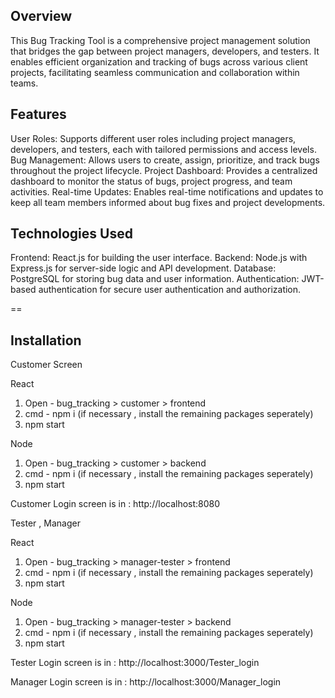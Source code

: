 Overview
--
This Bug Tracking Tool is a comprehensive project management solution that bridges the gap between project managers, developers, and testers. It enables efficient organization and tracking of bugs across various client projects, facilitating seamless communication and collaboration within teams.

Features
--
User Roles: Supports different user roles including project managers, developers, and testers, each with tailored permissions and access levels.
Bug Management: Allows users to create, assign, prioritize, and track bugs throughout the project lifecycle.
Project Dashboard: Provides a centralized dashboard to monitor the status of bugs, project progress, and team activities.
Real-time Updates: Enables real-time notifications and updates to keep all team members informed about bug fixes and project developments.

Technologies Used
--
Frontend: React.js for building the user interface.
Backend: Node.js with Express.js for server-side logic and API development.
Database: PostgreSQL for storing bug data and user information.
Authentication: JWT-based authentication for secure user authentication and authorization.

==

Installation
--
Customer Screen

React
1. Open - bug_tracking > customer > frontend
3. cmd - npm i	(if necessary , install the remaining packages seperately)
4. npm start

Node
1. Open - bug_tracking > customer > backend
2. cmd - npm i	(if necessary , install the remaining packages seperately)
3. npm start


Customer Login screen is in :
	http://localhost:8080


Tester , Manager 

React
1. Open - bug_tracking > manager-tester > frontend
2. cmd - npm i	(if necessary , install the remaining packages seperately)
3. npm start

Node
1. Open - bug_tracking > manager-tester > backend
2. cmd - npm i	(if necessary , install the remaining packages seperately)
3. npm start


Tester Login screen is in :
	http://localhost:3000/Tester_login

Manager Login screen is in :
	http://localhost:3000/Manager_login

